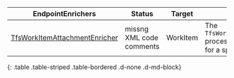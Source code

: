 | EndpointEnrichers | Status | Target    | Usage                              |
|------------------------|---------|---------|------------------------------------------|
| [TfsWorkItemAttachmentEnricher](Reference/v2/EndpointEnrichers/TfsWorkItemAttachmentEnricher.md) | missng XML code comments | WorkItem | The `TfsWorkItemAttachmentEnricher` processes the attachements for a specific work item. |
{: .table .table-striped .table-bordered .d-none .d-md-block}
